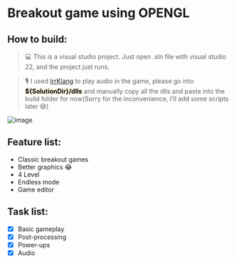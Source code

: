 # Breakout game using OPENGL

## How to build:

> 💻 This is a visual studio project. Just open .sln file with visual studio 22, and the project just runs.

> 🎙 I used [IrrKlang](https://www.ambiera.com/irrklang/) to play audio in the game, please go into <mark style="background-color:rgb(252, 248, 227);">**${SolutionDir}/dlls**</mark> and manually copy all the dlls and paste into the build folder for now(Sorry for the inconvenience, I'll add some scripts later 😅)

![image](https://github.com/quangcrazymen/Breakout-Game-OpenGL/assets/80439365/f59c5be7-d42c-4d8b-ab2a-4b0836220162)

## Feature list:

- Classic breakout games
- Better graphics :joy:
- 4 Level
- Endless mode
- Game editor

## Task list:

- [x] Basic gameplay
- [x] Post-processing
- [x] Power-ups
- [x] Audio
